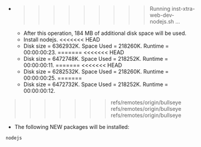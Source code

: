* >>>>>>>>> Running inst-xtra-web-dev-nodejs.sh ...
  * After this operation, 184 MB of additional disk space will be used.
  * Install nodejs.
<<<<<<< HEAD
  * Disk size = 6362932K. Space Used = 218260K. Runtime = 00:00:00:23.
=======
<<<<<<< HEAD
  * Disk size = 6472748K. Space Used = 218252K. Runtime = 00:00:00:11.
=======
<<<<<<< HEAD
  * Disk size = 6282532K. Space Used = 218260K. Runtime = 00:00:00:25.
=======
  * Disk size = 6472732K. Space Used = 218252K. Runtime = 00:00:00:12.
>>>>>>> refs/remotes/origin/bullseye
>>>>>>> refs/remotes/origin/bullseye
>>>>>>> refs/remotes/origin/bullseye
  * The following NEW packages will be installed:
  ```bash
nodejs
  ```
